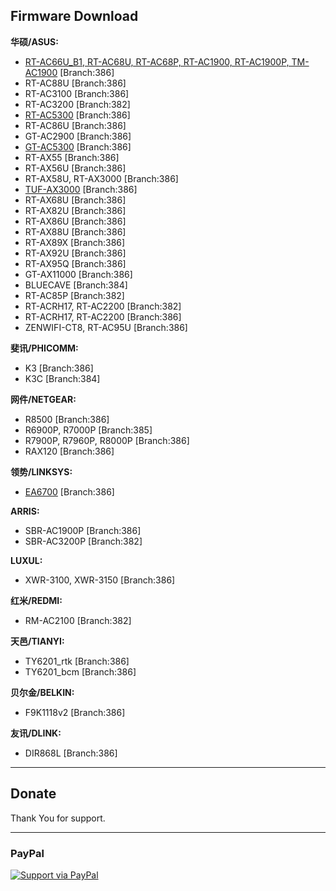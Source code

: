 Firmware Download
-----------------
**华硕/ASUS:**

 * [RT-AC66U_B1, RT-AC68U, RT-AC68P, RT-AC1900, RT-AC1900P, TM-AC1900](https://mega.nz/folder/RU8yWTwR#CARSgNhGHVswk_F3os21Vw)  [Branch:386]
 * RT-AC88U  [Branch:386]
 * RT-AC3100 [Branch:386]
 * RT-AC3200 [Branch:382]
 * [RT-AC5300](https://mega.nz/folder/QRtVhSSb#Vsg69evoJMn5iFzjLVgQXg) [Branch:386]
 * RT-AC86U [Branch:386]
 * GT-AC2900 [Branch:386]
 * [GT-AC5300](https://mega.nz/folder/pRt1mIpK#_i40UQFawo2ZXO3lHfgfnw) [Branch:386]
 * RT-AX55 [Branch:386]
 * RT-AX56U [Branch:386]
 * RT-AX58U, RT-AX3000 [Branch:386]
 * [TUF-AX3000](https://mega.nz/folder/0EUwRTYJ#a1ZdzjONXRt5gpeJ171xbA) [Branch:386]
 * RT-AX68U [Branch:386]
 * RT-AX82U [Branch:386]
 * RT-AX86U [Branch:386]
 * RT-AX88U [Branch:386]
 * RT-AX89X [Branch:386]
 * RT-AX92U [Branch:386]
 * RT-AX95Q [Branch:386]
 * GT-AX11000 [Branch:386]
 * BLUECAVE [Branch:384]
 * RT-AC85P [Branch:382]
 * RT-ACRH17, RT-AC2200 [Branch:382]
 * RT-ACRH17, RT-AC2200 [Branch:386]
 * ZENWIFI-CT8, RT-AC95U [Branch:386]




**斐讯/PHICOMM:**

* K3 [Branch:386]
* K3C [Branch:384]


**网件/NETGEAR:**

* R8500 [Branch:386]
* R6900P, R7000P [Branch:385]
* R7900P, R7960P, R8000P [Branch:386]
* RAX120 [Branch:386]


**领势/LINKSYS:**

* [EA6700](https://mega.nz/folder/RFtCTTaS#ezM3Ihig0pIKwEUc6y0dOQ)  [Branch:386]


**ARRIS:**

* SBR-AC1900P [Branch:386]
* SBR-AC3200P [Branch:382]


**LUXUL:**

* XWR-3100, XWR-3150 [Branch:386]


**红米/REDMI:**

* RM-AC2100 [Branch:382]


**天邑/TIANYI:**

* TY6201_rtk [Branch:386]
* TY6201_bcm [Branch:386]


**贝尔金/BELKIN:**

* F9K1118v2 [Branch:386]

**友讯/DLINK:**

* DIR868L [Branch:386]


-----------------

## Donate

Thank You for support.

-----------------

### PayPal

[![Support via PayPal](https://cdn.rawgit.com/twolfson/paypal-github-button/1.0.0/dist/button.svg)](https://paypal.me/paldier9/)
